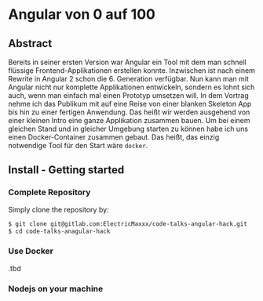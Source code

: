 # Angular von 0 auf 100

## Abstract

Bereits in seiner ersten Version war Angular ein Tool mit dem man schnell flüssige Frontend-Applikationen erstellen konnte. Inzwischen ist nach einem Rewrite in Angular 2 schon die 6. Generation verfügbar. Nun kann man mit Angular nicht nur komplette Applikationen entwickeln, sondern es lohnt sich auch, wenn man einfach mal einen Prototyp umsetzen will.
In dem Vortrag nehme ich das Publikum mit auf eine Reise von einer blanken Skeleton App bis hin zu einer fertigen Anwendung. Das heißt wir werden ausgehend von einer kleinen Intro eine ganze Applikation zusammen bauen.
Um bei einem gleichen Stand und in gleicher Umgebung starten zu können habe ich uns einen Docker-Container zusammen gebaut. Das heißt, das einzig notwendige Tool für den Start wäre `docker`.

## Install - Getting started


### Complete Repository

Simply clone the repository by:

```bash
$ git clone git@gitlab.com:ElectricMaxxx/code-talks-angular-hack.git
$ cd code-talks-anagular-hack
```

### Use Docker

.tbd

### Nodejs on your machine

